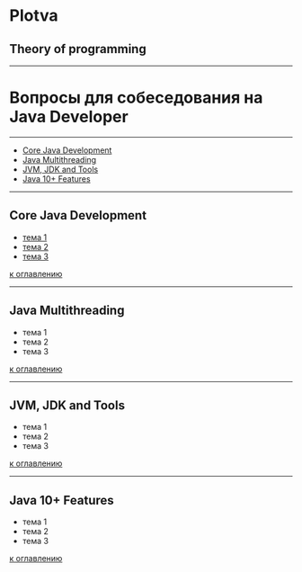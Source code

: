 # Plotva

## Theory of programming

___

# Вопросы для собеседования на Java Developer

___

- [Core Java Development](#core-java-development)
- [Java Multithreading](#java-multithreading)
- [JVM, JDK and Tools](#jvm-jdk-and-tools)
- [Java 10+ Features](#java-10-features)

___

## Core Java Development

- [тема 1](core_java_development.md#тема-1)
- [тема 2](core_java_development.md#тема-2)
- [тема 3](core_java_development.md#тема-3)

[к оглавлению](#вопросы-для-собеседования-на-java-developer)

___

## Java Multithreading

- тема 1
- тема 2
- тема 3

[к оглавлению](#вопросы-для-собеседования-на-java-developer)

___

## JVM, JDK and Tools

- тема 1
- тема 2
- тема 3

[к оглавлению](#вопросы-для-собеседования-на-java-developer)

___

## Java 10+ Features

- тема 1
- тема 2
- тема 3

[к оглавлению](#вопросы-для-собеседования-на-java-developer)






